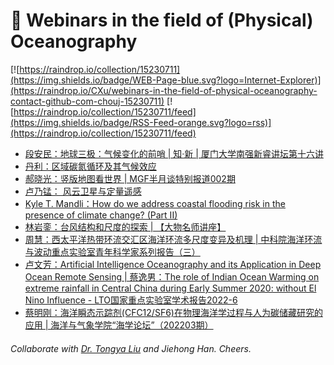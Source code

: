 # 🌊 Webinars in the field of (Physical) Oceanography

[![https://raindrop.io/collection/15230711](https://img.shields.io/badge/WEB-Page-blue.svg?logo=Internet-Explorer)](https://raindrop.io/CXu/webinars-in-the-field-of-physical-oceanography-contact-github-com-chouj-15230711) [![https://raindrop.io/collection/15230711/feed](https://img.shields.io/badge/RSS-Feed-orange.svg?logo=rss)](https://raindrop.io/collection/15230711/feed)

<!-- BLOG-POST-LIST:START -->
- [段安民：地球三极：气候变化的前哨 | 知·新 | 厦门大学南强新睿讲坛第十六讲](https://mp.weixin.qq.com/s/bTQSJwOMM9Mw93fjQ8OBXw)
- [丹利：区域碳氮循环及其气候效应](https://mp.weixin.qq.com/s/n9J9NNX5dECUeUk1uQGHZg)
- [郝晓光：竖版地图看世界 | MGF半月谈特别报道002期](https://mp.weixin.qq.com/s?__biz=MzU4MTg4NDk1Mw==&mid=2247484635&idx=1&sn=51feef1097fd281bcac38d9aea54607c&chksm=fd4189adca3600bbb99d3b5da7b10ba01a81417c9c9cba53bac8c13670644457722a61fdc561&scene=132#wechat_redirect)
- [卢乃锰： 风云卫星与定量遥感](https://mp.weixin.qq.com/s/GQC3kTz2epYl_XF-72bP0g)
- [Kyle T. Mandli：How do we address coastal flooding risk in the presence of climate change? &lpar;Part II&rpar;](https://www.koushare.com/lives/room/611606)
- [林岩銮：台风结构和尺度的探索 | 【大物名师讲座】](https://www.koushare.com/lives/room/511238)
- [周慧：西太平洋热带环流交汇区海洋环流多尺度变异及机理 | 中科院海洋环流与波动重点实验室青年科学家系列报告（三）](https://mp.weixin.qq.com/s/LHQFio0JlmKdBtJU8cERAw)
- [卢文芳：Artificial Intelligence Oceanography and its Application in Deep Ocean Remote Sensing | 蔡逸男：The role of Indian Ocean Warming on extreme rainfall in Central China during Early Summer 2020: without El Nino Influence - LTO国家重点实验室学术报告2022-6](https://mp.weixin.qq.com/s/36ce1oXP7c3zzSaUzqd93g)
- [蔡明刚：海洋瞬态示踪剂&lpar;CFC12/SF6&rpar;在物理海洋学过程与人为碳储藏研究的应用 | 海洋与气象学院“海学论坛”（202203期）](https://mp.weixin.qq.com/s/rRr27a6ohr49vzcd1Deoyw)
<!-- BLOG-POST-LIST:END -->

###### Collaborate with [Dr. Tongya Liu](https://liutongya.github.io/) and Jiehong Han. Cheers.
